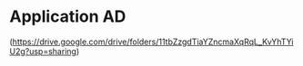 # Application AD
(https://drive.google.com/drive/folders/11tbZzgdTiaYZncmaXqRqL_KvYhTYiU2g?usp=sharing)
